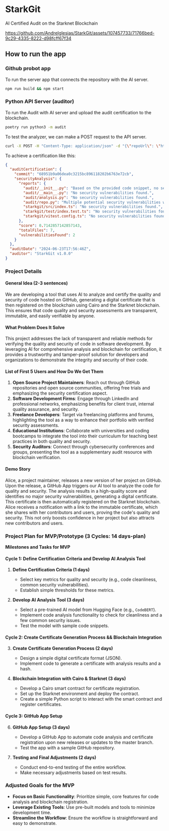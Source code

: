 # StarkGit

AI Certified Audit on the Starknet Blockchain

https://github.com/AndreIglesias/StarkGit/assets/107457733/71766bed-9c29-4335-8222-d98fcff67f34

## How to run the app

### Github probot app

To run the server app that connects the repository with the AI server.

```bash
npm run build && npm start
```

### Python API Server (auditor)

To run the Audit with AI server and upload the audit certification to the blockchain.

```bash
poetry run python3 -m audit
```

To test the analyzer, we can make a POST request to the API server.
```bash
curl -X POST -H "Content-Type: application/json" -d "{\"repoUrl\": \"https://github.com/andreiglesias/starkgit.git\"}" localhost:5000/audit | jq
```
To achieve a certification like this:
```json
{
  "auditCertification": {
    "commit": "68951b9a06dea0c3215bc896118202b6763e72cb",
    "securityAnalysis": {
      "reports": {
        "audit/__init__.py": "Based on the provided code snippet, no sensitive data is directly exposed. However, I would recommend using environment variables from a secret management system instead of loading.env file directly. This mitigates the risk of exposing credentials if the file is accidentally committed to version control or falls into the wrong hands. Therefore, the report would read: 'Environment variables from a secret management system should be used instead of directly loading the.env file.'",
        "audit/__main__.py": "No security vulnerabilities found.",
        "audit/analysis.py": "No security vulnerabilities found.",
        "audit/repo.py": "Multiple potential security vulnerabilities were found in the code:\n\n1. The 'git' library is used without proper authentication checks. This could potentially lead to man-in-the-middle attacks, cloning of malicious repositories, or unauthorized access to GitHub repositories.\n2. The 'open' function is used without any error handling or validation on the file_path. This could potentially lead to reading unintended files or attempting to read malicious files.\n3. The code uses string formatting. Without proper validation, this could potentially lead to format string vulnerabilities.\n\nIt",
        "starkgit/src/index.ts": "No security vulnerabilities found.",
        "starkgit/test/index.test.ts": "No security vulnerabilities found.",
        "starkgit/vitest.config.ts": "No security vulnerabilities found."
      },
      "score": 0.7142857142857143,
      "totalFiles": 7,
      "vulnerabilitiesFound": 2
    }
  },
  "auditDate": "2024-06-23T17:56:46Z",
  "auditor": "StarkGit v1.0.0"
}
```

### Project Details

#### General Idea (2-3 sentences)
We are developing a tool that uses AI to analyze and certify the quality and security of code hosted on GitHub, generating a digital certificate that is then registered on the blockchain using Cairo and the Starknet blockchain. This ensures that code quality and security assessments are transparent, immutable, and easily verifiable by anyone.

#### What Problem Does It Solve
This project addresses the lack of transparent and reliable methods for verifying the quality and security of code in software development. By leveraging AI for comprehensive analysis and blockchain for certification, it provides a trustworthy and tamper-proof solution for developers and organizations to demonstrate the integrity and security of their code.

#### List of First 5 Users and How Do We Get Them
1. **Open Source Project Maintainers**: Reach out through GitHub repositories and open source communities, offering free trials and emphasizing the security certification aspect.
2. **Software Development Firms**: Engage through LinkedIn and professional networks, emphasizing benefits for client trust, internal quality assurance, and security.
3. **Freelance Developers**: Target via freelancing platforms and forums, highlighting the tool as a way to enhance their portfolio with verified security assessments.
4. **Educational Institutions**: Collaborate with universities and coding bootcamps to integrate the tool into their curriculum for teaching best practices in both quality and security.
5. **Security Auditors**: Connect through cybersecurity conferences and groups, presenting the tool as a supplementary audit resource with blockchain verification.

#### Demo Story
Alice, a project maintainer, releases a new version of her project on GitHub. Upon the release, a GitHub App triggers our AI tool to analyze the code for quality and security. The analysis results in a high-quality score and identifies no major security vulnerabilities, generating a digital certificate. This certificate is then automatically registered on the Starknet blockchain. Alice receives a notification with a link to the immutable certificate, which she shares with her contributors and users, proving the code's quality and security. This not only boosts confidence in her project but also attracts new contributors and users.

### Project Plan for MVP/Prototype (3 Cycles: 14 days-plan)

**Milestones and Tasks for MVP**

#### Cycle 1: Define Certification Criteria and Develop AI Analysis Tool

1. **Define Certification Criteria (1 days)**
   - Select key metrics for quality and security (e.g., code cleanliness, common security vulnerabilities).
   - Establish simple thresholds for these metrics.

2. **Develop AI Analysis Tool (3 days)**
   - Select a pre-trained AI model from Hugging Face (e.g., `CodeBERT`).
   - Implement code analysis functionality to check for cleanliness and a few common security issues.
   - Test the model with sample code snippets.

#### Cycle 2: Create Certificate Generation Process && Blockchain Integration

3. **Create Certificate Generation Process (2 days)**
   - Design a simple digital certificate format (JSON).
   - Implement code to generate a certificate with analysis results and a hash.

5. **Blockchain Integration with Cairo & Starknet (3 days)**
   - Develop a Cairo smart contract for certificate registration.
   - Set up the Starknet environment and deploy the contract.
   - Create a simple Python script to interact with the smart contract and register certificates.

#### Cycle 3: GitHub App Setup

6. **GitHub App Setup (3 days)**
   - Develop a GitHub App to automate code analysis and certificate registration upon new releases or updates to the master branch.
   - Test the app with a sample GitHub repository.

7. **Testing and Final Adjustments (2 days)**
   - Conduct end-to-end testing of the entire workflow.
   - Make necessary adjustments based on test results.

### Adjusted Goals for the MVP
- **Focus on Basic Functionality**: Prioritize simple, core features for code analysis and blockchain registration.
- **Leverage Existing Tools**: Use pre-built models and tools to minimize development time.
- **Streamline the Workflow**: Ensure the workflow is straightforward and easy to demonstrate.
